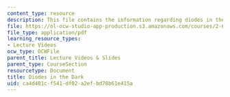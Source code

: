 ```yaml
---
content_type: resource
description: This file contains the information regarding diodes in the dark.
file: https://ol-ocw-studio-app-production.s3.amazonaws.com/courses/2-627-fundamentals-of-photovoltaics-fall-2013/ca4d401cf541df02a2efbd78b61e415a_MIT2_627F13_lec05.pdf
file_type: application/pdf
learning_resource_types:
- Lecture Videos
ocw_type: OCWFile
parent_title: Lecture Videos & Slides
parent_type: CourseSection
resourcetype: Document
title: Diodes in the Dark
uid: ca4d401c-f541-df02-a2ef-bd78b61e415a
---
```

